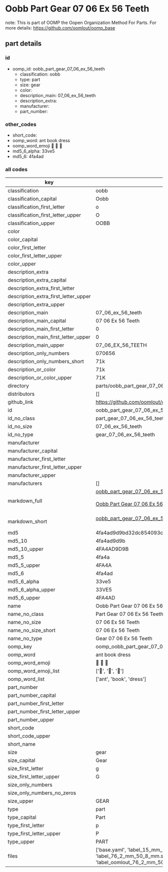 # Oobb Part Gear 07 06 Ex 56 Teeth  

note: This is part of OOMP the Oopen Organization Method For Parts. For more details: https://github.com/oomlout/oomp_base

##  part details





### id
* oomp_id: oobb_part_gear_07_06_ex_56_teeth
  * classification: oobb
  * type: part
  * size: gear
  * color: 
  * description_main: 07_06_ex_56_teeth
  * description_extra: 
  * manufacturer: 
  * part_number: 

### other_codes
* short_code: 
* oomp_word: ant book dress
* oomp_word_emoji :ant: :book: :dress:
* md5_6_alpha: 33ve5
* md5_6: 4fa4ad

### all codes 
| key | value |  
| --- | --- |  
| classification | oobb |  
| classification_capital | Oobb |  
| classification_first_letter | o |  
| classification_first_letter_upper | O |  
| classification_upper | OOBB |  
| color |  |  
| color_capital |  |  
| color_first_letter |  |  
| color_first_letter_upper |  |  
| color_upper |  |  
| description_extra |  |  
| description_extra_capital |  |  
| description_extra_first_letter |  |  
| description_extra_first_letter_upper |  |  
| description_extra_upper |  |  
| description_main | 07_06_ex_56_teeth |  
| description_main_capital | 07 06 Ex 56 Teeth |  
| description_main_first_letter | 0 |  
| description_main_first_letter_upper | 0 |  
| description_main_upper | 07_06_EX_56_TEETH |  
| description_only_numbers | 070656 |  
| description_only_numbers_short | 71k |  
| description_or_color | 71k |  
| description_or_color_upper | 71K |  
| directory | parts/oobb_part_gear_07_06_ex_56_teeth |  
| distributors | [] |  
| github_link | https://github.com/oomlout/oomlout_oomp_part_src/tree/main/parts/oobb_part_gear_07_06_ex_56_teeth/working |  
| id | oobb_part_gear_07_06_ex_56_teeth |  
| id_no_class | part_gear_07_06_ex_56_teeth |  
| id_no_size | 07_06_ex_56_teeth |  
| id_no_type | gear_07_06_ex_56_teeth |  
| manufacturer |  |  
| manufacturer_capital |  |  
| manufacturer_first_letter |  |  
| manufacturer_first_letter_upper |  |  
| manufacturer_upper |  |  
| manufacturers | [] |  
| markdown_full | [oobb_part_gear_07_06_ex_56_teeth](https://github.com/oomlout/oomlout_oomp_part_src/tree/main/parts/oobb_part_gear_07_06_ex_56_teeth/working)<br>[](https://github.com/oomlout/oomlout_oomp_part_src/tree/main/parts/oobb_part_gear_07_06_ex_56_teeth/working)<br>[Oobb Part Gear 07 06 Ex 56 Teeth](https://github.com/oomlout/oomlout_oomp_part_src/tree/main/parts/oobb_part_gear_07_06_ex_56_teeth/working)<br><br> |  
| markdown_short | [oobb_part_gear_07_06_ex_56_teeth](https://github.com/oomlout/oomlout_oomp_part_src/tree/main/parts/oobb_part_gear_07_06_ex_56_teeth/working)<br><br> |  
| md5 | 4fa4ad9d9bd32dc854093c8e49b91df9 |  
| md5_10 | 4fa4ad9d9b |  
| md5_10_upper | 4FA4AD9D9B |  
| md5_5 | 4fa4a |  
| md5_5_upper | 4FA4A |  
| md5_6 | 4fa4ad |  
| md5_6_alpha | 33ve5 |  
| md5_6_alpha_upper | 33VE5 |  
| md5_6_upper | 4FA4AD |  
| name | Oobb Part Gear 07 06 Ex 56 Teeth |  
| name_no_class | Part Gear 07 06 Ex 56 Teeth |  
| name_no_size | 07 06 Ex 56 Teeth |  
| name_no_size_short | 07 06 Ex 56 Teeth |  
| name_no_type | Gear 07 06 Ex 56 Teeth |  
| oomp_key | oomp_oobb_part_gear_07_06_ex_56_teeth |  
| oomp_word | ant book dress |  
| oomp_word_emoji | :ant: :book: :dress: |  
| oomp_word_emoji_list | [':ant:', ':book:', ':dress:'] |  
| oomp_word_list | ['ant', 'book', 'dress'] |  
| part_number |  |  
| part_number_capital |  |  
| part_number_first_letter |  |  
| part_number_first_letter_upper |  |  
| part_number_upper |  |  
| short_code |  |  
| short_code_upper |  |  
| short_name |  |  
| size | gear |  
| size_capital | Gear |  
| size_first_letter | g |  
| size_first_letter_upper | G |  
| size_only_numbers |  |  
| size_only_numbers_no_zeros |  |  
| size_upper | GEAR |  
| type | part |  
| type_capital | Part |  
| type_first_letter | p |  
| type_first_letter_upper | P |  
| type_upper | PART |  
| files | ['base.yaml', 'label_15_mm_30_mm.pdf', 'label_15_mm_30_mm.svg', 'label_76_2_mm_50_8_mm.pdf', 'label_76_2_mm_50_8_mm.svg', 'label_oomlout_76_2_mm_50_8_mm.pdf', 'label_oomlout_76_2_mm_50_8_mm.svg', 'readme.md', 'working.json', 'working.yaml'] |  
